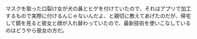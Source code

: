 マスクを取った口裂け女が犬の鼻とヒゲを付けていたので、それはアプリで加工するもので実際に付けるんじゃないんだよ、と親切に教えてあげたのだが、帰宅して鏡を見ると彼女と顔が入れ替わっていたので、最新技術を使いこなしているのはどうやら彼女の方だ。 